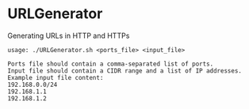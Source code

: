 # URLGenerator
Generating URLs in HTTP and HTTPs
```
usage: ./URLGenerator.sh <ports_file> <input_file>

Ports file should contain a comma-separated list of ports.
Input file should contain a CIDR range and a list of IP addresses.
Example input file content:
192.168.0.0/24
192.168.1.1
192.168.1.2

```
